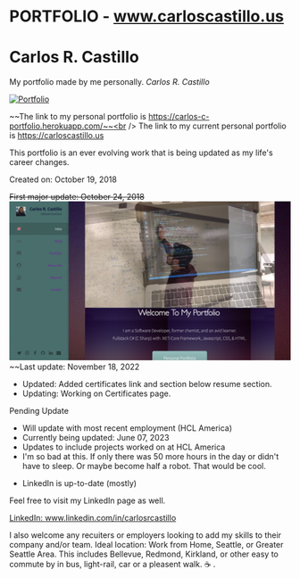 # PORTFOLIO - www.carloscastillo.us
# Carlos R. Castillo

My portfolio made by me personally.  *Carlos R. Castillo*

[![Portfolio](https://img.shields.io/badge/Resume-PDF-brightgreen.svg)](https://carlos-c-portfolio.herokuapp.com/images/Resume-Carlos-R-Castillo.pdf)

~~The link to my personal portfolio is https://carlos-c-portfolio.herokuapp.com/~~<br />
The link to my current personal portfolio is https://carloscastillo.us

This portfolio is an ever evolving work that is being updated as my life's career changes.


Created on: October 19, 2018

~~First major update: October 24, 2018~~<br>
![](public/images/ScreenShotPortfolio.png?raw=true)
~~Last update: November 18, 2022
- Updated:  Added certificates link and section below resume section.
- Updating:  Working on Certificates page.

Pending Update
* Will update with most recent employment (HCL America)
* Currently being updated:  June 07, 2023
* Updates to include projects worked on at HCL America
* I'm so bad at this.  If only there was 50 more hours in the day or didn't have to sleep.  Or maybe become half a robot.  That would be cool.
- LinkedIn is up-to-date (mostly)



 Feel free to visit my LinkedIn page as well.


[LinkedIn:  ](www.linkedin.com/in/carlosrcastillo)
www.linkedin.com/in/carlosrcastillo

I also welcome any recuiters or employers looking to add my skills to their company and/or team.
Ideal location:  Work from Home, Seattle, or Greater Seattle Area.  This includes Bellevue, Redmond, Kirkland, or other easy to commute by in bus, light-rail, car or a pleasent walk.
:coffee: .
